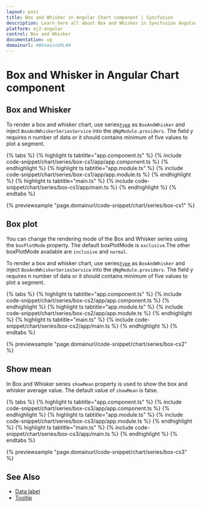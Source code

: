 ```yaml
---
layout: post
title: Box and Whisker in Angular Chart component | Syncfusion
description: Learn here all about Box and Whisker in Syncfusion Angular Chart component of Syncfusion Essential JS 2 and more.
platform: ej2-angular
control: Box and Whisker
documentation: ug
domainurl: ##DomainURL##
---
```


# Box and Whisker in Angular Chart component

## Box and Whisker

To render a box and whisker chart, use series[`type`](https://ej2.syncfusion.com/angular/documentation/api/chart/seriesModel/#type) as `BoxAndWhisker` and inject `BoxAndWhiskerSeriesService` into the `@NgModule.providers`. The field y requires n number of data or it should contains minimum of five values to plot a segment.
>
{% tabs %}
{% highlight ts tabtitle="app.component.ts" %}
{% include code-snippet/chart/series/box-cs1/app/app.component.ts %}
{% endhighlight %}
{% highlight ts tabtitle="app.module.ts" %}
{% include code-snippet/chart/series/box-cs1/app/app.module.ts %}
{% endhighlight %}
{% highlight ts tabtitle="main.ts" %}
{% include code-snippet/chart/series/box-cs1/app/main.ts %}
{% endhighlight %}
{% endtabs %}
  
{% previewsample "page.domainurl/code-snippet/chart/series/box-cs1" %}


## Box plot

You can change the rendering mode of the Box and Whisker series using the `boxPlotMode` property.
The default boxPlotMode is `exclusive`.The other boxPlotMode available are `inclusive` and `normal`.

To render a box and whisker chart, use series[`type`](https://ej2.syncfusion.com/angular/documentation/api/chart/seriesModel/#type) as `BoxAndWhisker` and inject `BoxAndWhiskerSeriesService` into the `@NgModule.providers`. The field y requires n number of data or it should contains minimum of five values to plot a segment.
>
{% tabs %}
{% highlight ts tabtitle="app.component.ts" %}
{% include code-snippet/chart/series/box-cs2/app/app.component.ts %}
{% endhighlight %}
{% highlight ts tabtitle="app.module.ts" %}
{% include code-snippet/chart/series/box-cs2/app/app.module.ts %}
{% endhighlight %}
{% highlight ts tabtitle="main.ts" %}
{% include code-snippet/chart/series/box-cs2/app/main.ts %}
{% endhighlight %}
{% endtabs %}
  
{% previewsample "page.domainurl/code-snippet/chart/series/box-cs2" %}

## Show mean

In Box and Whisker series `showMean` property is used to show the box and whisker average value. The default value of `showMean` is false.

{% tabs %}
{% highlight ts tabtitle="app.component.ts" %}
{% include code-snippet/chart/series/box-cs3/app/app.component.ts %}
{% endhighlight %}
{% highlight ts tabtitle="app.module.ts" %}
{% include code-snippet/chart/series/box-cs3/app/app.module.ts %}
{% endhighlight %}
{% highlight ts tabtitle="main.ts" %}
{% include code-snippet/chart/series/box-cs3/app/main.ts %}
{% endhighlight %}
{% endtabs %}
  
{% previewsample "page.domainurl/code-snippet/chart/series/box-cs3" %}

## See Also

* [Data label](../data-labels/)
* [Tooltip](../tool-tip/)